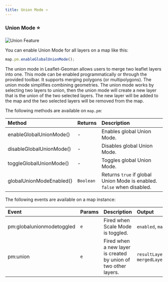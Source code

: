 ```yaml
---
title: Union Mode ⭐
---
```


### Union Mode ⭐

![Union Feature](https://geoman-static.onrender.com/assets/union.gif)

You can enable Union Mode for all layers on a map like this:

```js
map.pm.enableGlobalUnionMode();
```

The union mode in Leaflet-Geoman allows users to merge two leaflet layers into one. This mode can be enabled programmatically or through the provided toolbar. It supports merging polygons (or multipolygons). The union mode simplifies combining geometries. The union mode works by selecting two layers to union, then the union mode will create a new layer that is the union of the two selected layers. The new layer will be added to the map and the two selected layers will be removed from the map.

The following methods are available on `map.pm`:

| Method                   | Returns   | Description                                                            |
| :----------------------- | :-------- | :--------------------------------------------------------------------- |
| enableGlobalUnionMode()  | -         | Enables global Union Mode.                                             |
| disableGlobalUnionMode() | -         | Disables global Union Mode.                                            |
| toggleGlobalUnionMode()  | -         | Toggles global Union Mode.                                             |
| globalUnionModeEnabled() | `Boolean` | Returns `true` if global Union Mode is enabled. `false` when disabled. |

The following events are available on a map instance:

| Event                     | Params | Description                               | Output                                                 |
| :------------------------ | :----- | :---------------------------------------- | :----------------------------------------------------- |
| pm:globalunionmodetoggled | `e`    | Fired when Scale Mode is toggled.         | `enabled`, `map`                                       |
| pm:union                  | `e`    | Fired when a new layer is created by union of two other layers.  | `resultLayer`, `mergedLayers`                                   |